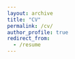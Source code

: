 ```yaml
---
layout: archive
title: "CV"
permalink: /cv/
author_profile: true
redirect_from:
  - /resume
---
```


<!--
[Download CV Here](/files/jd_vitae.pdf)

<iframe src="/files/jd_vitae.pdf" width="100%" height="500" frameborder="no" border="0" marginwidth="0" marginheight="0"></iframe>
-->

